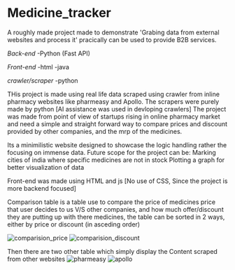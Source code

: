 # Medicine_tracker

A roughly made project made to demonstrate 'Grabing data from external websites and process it' pracically can be used to provide B2B services.

*Back-end*
-Python (Fast API)

*Front-end*
-html
-java

*crawler/scraper*
-python

THis project is made using real life data scraped using crawler from inline pharmacy websites like pharmeasy and Apollo.
The scrapers were purely made by python [AI assistance was used in devloping crawlers]
The project was made from point of view of startups rising in online pharmacy market and need a simple and straight forward way to compare prices and discount provided by other companies, and the mrp of the medicines.

Its a minimilistic website designed to showcase the logic handling rather the focusing on immense data.
Future scope for the project can be:
Marking cities of india where specific medicines are not in stock
Plotting a graph for better visualization of data

Front-end was made using HTML and js [No use of CSS, Since the project is more backend focused]

Comparison table is a table use to compare the price of medicines price that user decides to us V/S other companies, and how much offer/discount they are putting up with there medicines, the table can be sorted in 2 ways, either by price or discount (in asceding order) 

![comparision_price](https://github.com/user-attachments/assets/4ba9db68-615e-4534-bd0f-9cdd30eba2ff)
![comparision_discount](https://github.com/user-attachments/assets/09d84162-fdcf-4aa2-a167-dc6b6200e0b9)

Then there are two other table which simply display the Content scraped from other websites
![pharmeasy](https://github.com/user-attachments/assets/34e29da6-4df3-46e7-a5ee-1292d888b324)
![apollo](https://github.com/user-attachments/assets/bbb06448-7f44-4aae-a70c-80de26c9e4b7)

